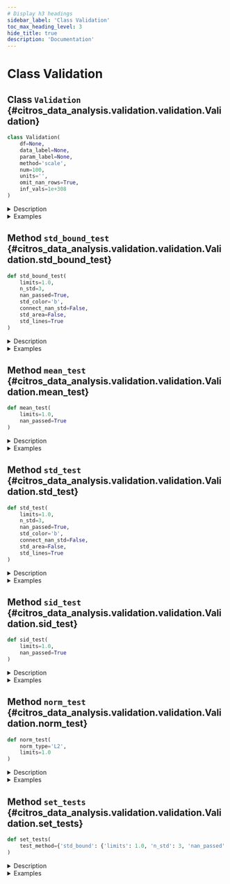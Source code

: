 ```yaml
---
# Display h3 headings
sidebar_label: 'Class Validation'
toc_max_heading_level: 3
hide_title: true
description: 'Documentation'
---
```


# Class Validation







    
## Class `Validation` {#citros_data_analysis.validation.validation.Validation}





```python
class Validation(
    df=None,
    data_label=None,
    param_label=None,
    method='scale',
    num=100,
    units='',
    omit_nan_rows=True,
    inf_vals=1e+308
)
```


<details>
  <summary>Description</summary>

Validation class.

#### Parameters

Name|Type|Description
--|--|--
|**```df```**|**pandas.DataFrame**|Data table to perform validation tests on.
|**```data_label```**|**str** or **list** of **str**|Specifies the label(s) of the data column(s) in data table.
|**```param_label```**|**str**|Specifies the label of the column used to calculate the indices.
|**```method```**|`{'scale', 'bin'}`, default `'scale'`|Method of data preparation: scaling to [0,1] interval or binning.
|**```num```**|**int**, default **100**|Number of points in a new scale that will be used for interpolation if the **method** is 'scale'<br />    or number of bins if the **method** is 'bin'.
|**```units```**|**str**, optional|Specifies units of the data.
|**```omit_nan_rows```**|**bool**|If True, rows with one or more NaN values will be omitted from the analysis.<br />    If not specified, considered to be True.
|**```inf_vals```**|**None** or **float**, default **1e308**|If specified, all values from **data_label** column that exceed the provided value in absolute terms<br />    will be treated as NaN values. If this functionality is not required, set inf_vals = None.
#### Attributes

Name|Type|Description
--|--|--
|**```df```**|**pandas.DataFrame** or **None**|Data table to perform validation tests on.
|**```db```**|**[CitrosData](../error_analysis/citros_data.md#citros_data_analysis.error_analysis.citros_data.CitrosData "citros_data_analysis.error_analysis.citros_data.CitrosData")** or **None**|CitrosData object after binning or scaling.
|**```stat```**|**[CitrosStat](../error_analysis/citros_stat.md#citros_data_analysis.error_analysis.citros_stat.CitrosStat "citros_data_analysis.error_analysis.citros_stat.CitrosStat")** or **None**|CitrosStat object that stores mean, standard deviation and covariance matrix as attributes.

</details>
<details>
  <summary>Examples</summary>

Import validation and data_analysis packages:

```python
>>> import data_analysis as da
>>> import validation as va
```


For topic 'A' from json-data column download simulated data labeled as 'data.x.x_1' and column with time 'data.time'.

```python
>>> citros = da.CitrosDB()
>>> df = citros.topic('A').set_order({'sid':'asc','rid':'asc'}).data(['data.x.x_1','data.time'])
>>> print(df)
    sid   rid   time        topic   type   data.x.x_1   data.time
0   1     0     312751159   A       a      0.000        10.0
1   1     1     407264008   A       a      0.008        17.9
2   1     2     951279608   A       a      0.016        20.3
```


Set 'data.time' as independent variable and 'data.x.x_1' as dependent one.
**method** defines the method of data preparation and index assignment: method = 'bin' - bins values of column **param_label** in **num** intervals,
set index to each of the interval, group data according to the binning and calculate mean data values for each group.

```python
>>> V = va.Validation(df, data_label = ['data.x.x_1'], param_label = 'data.time',
...                   method = 'bin', num = 50, units = 'm')
```


For topic 'A' download 3-dimensional json-data 'data.x' that contains 'data.x.x_1', 'data.x.x_2' and 'data.x.x_3' columns,
and column with time 'data.time'.
```python
>>> df = citros.topic('A').set_order({'sid':'asc','rid':'asc'}).data(['data.x','data.time'])
>>> print(df['data.x'])
0          {'x_1': 0.0, 'x_2': 0.08, 'x_3': 0.047}
1       {'x_1': 0.008, 'x_2': 0.08, 'x_3': -0.003}
2      {'x_1': 0.016, 'x_2': 0.078, 'x_3': -0.034}
...
```


Set 'data.time' as independent variable and 'data.x' as dependent vector.
**method** defines the method of data preparation and index assignment: method = 'scale' - scales parameter **param_label** for each of the 'sid' to [0, 1] interval
and interpolate data on the new scale.

```python
>>> V = va.Validation(df, data_label = 'data.x', param_label = 'data.time',
...                   method = 'scale', num = 50, units = 'm')
```

</details>









    
## Method `std_bound_test` {#citros_data_analysis.validation.validation.Validation.std_bound_test}




```python
def std_bound_test(
    limits=1.0,
    n_std=3,
    nan_passed=True,
    std_color='b',
    connect_nan_std=False,
    std_area=False,
    std_lines=True
)
```


<details>
  <summary>Description</summary>

Test whether **n_std**-standard deviation boundary is within the given limits.

The output is:
- dictionary with summary of the test results, with the following structure:
```python
{
'test_param' : list,          # initial tests parameters
column_name:                  # label of the column, str
    {'passed' : bool},        # if the tests was passed or not
    {'pass_rate' : float},    # fraction of the points that pass the test
    {'failed' : 
        {x_index: x_value}},  # indexes and values of the x coordinate of 
                              #   the points that fail the test {int: float} 
    {'nan_std' :
        {x_index: x_value}}   # indexes and values of the x coordinate of the points
}                             #   that have NaN (Not a Number) values for standard deviation
```
- table that provides test results for each standard deviation boundary point, 
using a boolean value to indicate whether it passed or failed the test;

- figure with plotted simulations, mean values, standard deviation boundaries and limit boundaries;

#### Parameters

Name|Type|Description
--|--|--
|**```limits```**|**float** or **list**, default **1.0**|Limit to test standard deviation boundary. Limits may be set as:<br />      &#8226; one value and it will be treated as an +- interval: value -> [-value, value];<br />      &#8226; list of lower and upper limits: [lower_limit, upper_limit];<br />      &#8226; If the data has multiple columns, limits may be set for each of the column.<br />    That way list length must be equal to number of columns. For example, for the 3-dimensional vector with corresponding standard deviation boundaries [std_bound_1, std_bound_2, std_bound_3]:<br />    [[**limit_lower**, **limit_upper**], **value_1**, **value_2**] will be processed as: <br />    **limit_lower** < std_bound_1 < **limit_upper**,<br />    -**value_1** < std_bound_2 < **value_1**,<br />    -**value_2** < std_bound_2 < **value_2**.
|**```n_std```**|**int**, default **3**|The parameter specifies the number of standard deviations to be within limits.
|**```nan_passed```**|**bool**, default **True**|If True, the NaN values of standard deviation will pass the test.
#### Returns

Name|Type|Description
--|--|--
|**```log```**|**[CitrosDict](../data_access/citros_dict.md#citros_data_analysis.data_access.citros_dict.CitrosDict "citros_data_analysis.data_access.citros_dict.CitrosDict")**|Dictionary with validation test results.
|**```table```**|**pandas.DataFrame**|Table with test results for each of the standard deviation boundary point, indicating whether it passes or fails the test.
|**```fig```**|**matplotlib.figure.Figure**|Figure with plotted simulations, mean values, standard deviation boundaries and limit boundaries.
#### Other Parameters

Name|Type|Description
--|--|--
|**```std_color```**|**str**, default `'b'`|Color for displaying standard deviations, blue by default.
|**```connect_nan_std```**|**bool**, default **False**|If True, all non-NaN values in standard deviation boundary line are connected, resulting in a continuous line. <br />    Otherwise, breaks are introduced in the standard deviation line whenever NaN values are encountered.
|**```std_area```**|**bool**, default **False**|Fill area within **n_std**-standard deviation lines with color.
|**```std_lines```**|**bool**, default **True**|If False, remove standard deviation boundary lines.
#### See Also

**pandas.DataFrame**, **pandas.Series**


</details>
<details>
  <summary>Examples</summary>

Import validation and data_analysis packages:

```python
>>> import data_analysis as da
>>> import validation as va
```


For topic 'A' download 2 columns of the simulated data labeled 'data.x.x_1' and 'data.x.x_2' and column with time 'data.time'.
Set 'data.time' as independent variable and 'data.x.x_1' and 'data.x.x_2' as dependent 2-dimensional vector.
**method** defines the method of data preparation and index assignment: method = 'bin' - bins values of column **param_label** in **num** intervals, 
set index to each of the interval, group data according to the binning and calculate mean data values for each group.

```python
>>> citros = da.CitrosDB()
>>> df = citros.topic('A').set_order({'sid':'asc','rid':'asc'})\
...                       .data(['data.x.x_1','data.x.x_2','data.time'])
>>> V = va.Validation(df, data_label = ['data.x.x_1', 'data.x.x_2'], param_label = 'data.time', 
...                   method = 'bin', num = 50, units = 'm')
```


Test whether 3-sigma standard deviation boundary is within interval [-0.3, 0.3] (treat nan values of the
standard deviation, if they exist, as passing the test):

```python
>>> log, table, fig = V.std_bound_test(limits = 0.3, n_std = 3, nan_passed = True)
>>> log.print()
std_bound_test: passed
{
 'test_param': {
   'limits': 0.3,
   'n_std': 3,
   'nan_passed': True
 },
 'data.x.x_1': {
   'passed': True,
   'pass_rate': 1.0,
   'failed': {
   },
   'nan_std': {
     49: 807.942
   }
 },
 'data.x.x_2': {
   'passed': True,
   'pass_rate': 1.0,
   'failed': {
   },
   'nan_std': {
     49: 807.942
   }
 }
}
```


The same, but set limit interval to be [-1, 0.3]:

```python
>>> log, table, fig = V.std_bound_test(limits = [-1, 0.3], n_std = 3, nan_passed = True)
std_bound_test: passed
```


Set different limits for 1-sigma standard deviation boundaries of 2-dimensional vector: for the first 
element of the vector boundaries should be within interval [-1, 2] and for the second one - [-0.5, 0.5]:

```python
>>> log, table, fig = V.std_bound_test(limits = [[-1, 2], 0.5], n_std = 1)
std_bound_test: passed
```


The same as in the previous example, but limits should be [-1, 1] for the first element of the vector 
and [-0.5, 0.5] for the second. In this case limits should be set as [[-1, 1], [-0.5, 0.5]] and not as [1, 0.5],
because in the latter case limits will be treated as a common boundary for both elements.

```python
>>> log, table, fig = V.std_bound_test(limits = [[-1, 1], [-0.5, 0.5]], n_std = 1)
std_bound_test: passed
```


Download 3-dimensional json-data 'data.x' that contains 'data.x.x_1', 'data.x.x_2' and 'data.x.x_3' columns, and column with time 'data.time'.
Set 'data.time' as independent variable and 'data.x' as dependent vector.
**method** defines the method of data preparation and index assignment: method = 'scale' - scales parameter **param_label** for each of the 'sid' to [0, 1] interval 
and interpolate data on the new scale.

```python
>>> df = citros.topic('A').set_order({'sid':'asc','rid':'asc'}).data(['data.x','data.time'])
>>> V3 = va.Validation(df, data_label = 'data.x', param_label = 'data.time', 
...                   method = 'scale', num = 50, units = 'm')
```


Set different limits on 3-dimensional vector: [-0.5, 0.5] for the first element, [-1.5, 1.5] for the second,
[-20, 10] for the third:

```python
>>> log, table, fig = V3.std_bound_test(limits = [0.5, 1.5, [-20, 10]], n_std = 3)
std_bound_test: passed
```

</details>


    
## Method `mean_test` {#citros_data_analysis.validation.validation.Validation.mean_test}




```python
def mean_test(
    limits=1.0,
    nan_passed=True
)
```


<details>
  <summary>Description</summary>

Test whether mean is within the given limits.

The output is:
- dictionary with summary of the test results, with the following structure:
```python
{
'test_param' : list,          # initial tests parameters
column_name:                  # label of the column, str
    {'passed' : bool},        # if the tests was passed or not.
    {'pass_rate' : float},    # fraction of the points that pass the test
    {'failed' : 
        {x_index: x_value}},  # indexes and values of the x coordinate of the 
}                             #   points that fail the test {int: float}   
```

- table that provides test results for each of the mean point, 
using a boolean value to indicate whether it passed or failed the test;

- figure with plotted simulations, mean values and limit boundaries.

#### Parameters

Name|Type|Description
--|--|--
|**```limits```**|**float** or **list**, default **1.0**|Limit to test mean. Limits may be set as:<br />      &#8226; one value and it will be treated as an +- interval: value -> [-value, value];<br />      &#8226; list of lower and upper limits: [lower_limit, upper_limit];<br />      &#8226; If the data has multiple columns, limits may be set for each of the column.<br />    That way list length must be equal to number of columns. For example, for the 3-dimensional vector with corresponding mean vector [mean_1, mean_2, mean_3]:<br />    [[**limit_lower**, **limit_upper**], **value_1**, **value_2**] will be processed as: <br />    **limit_lower** < mean_1 < **limit_upper**,<br />    -**value_1** < mean_2 < **value_1**,<br />    -**value_2** < mean_2 < **value_2**.
|**```nan_passed```**|**bool**, default **True**|If True, the NaN values of the mean will pass the test.
#### Returns

Name|Type|Description
--|--|--
|**```log```**|**[CitrosDict](../data_access/citros_dict.md#citros_data_analysis.data_access.citros_dict.CitrosDict "citros_data_analysis.data_access.citros_dict.CitrosDict")**|Dictionary with validation test results.
|**```table```**|**pandas.DataFrame**|Table with test results for each of the mean point, indicating whether it passes or fails the test.
|**```fig```**|**matplotlib.figure.Figure**|Figure with plotted simulations, mean values and limit boundaries.

</details>
<details>
  <summary>Examples</summary>

Import validation and data_analysis packages:

```python
>>> import data_analysis as da
>>> import validation as va
```


For topic 'A' download 2 columns of the simulated data labeled 'data.x.x_1' and 'data.x.x_2' and column with time 'data.time'.
Set 'data.time' as independent variable and 'data.x.x_1' and 'data.x.x_2' as dependent 2-dimensional vector.
**method** defines the method of data preparation and index assignment: method = 'bin' - bins values of column **param_label** in **num** intervals, 
set index to each of the interval, group data according to the binning and calculate mean data values for each group.

```python
>>> citros = da.CitrosDB()
>>> df = citros.topic('A').set_order({'sid':'asc','rid':'asc'})\
...                       .data(['data.x.x_1','data.x.x_2','data.time'])
>>> V = va.Validation(df, data_label = ['data.x.x_1', 'data.x.x_2'], param_label = 'data.time', 
...                   method = 'bin', num = 50, units = 'm')
```


Test whether mean values are is within the  interval [-10, 10]:

```python
>>> log, table, fig = V.mean_test(limits = 10)
>>> log.print()
mean_test: passed
{
 'test_param': {
   'limits': 10
 },
 'data.x.x_1': {
   'passed': True,
   'pass_rate': 1.0,
   'failed': {
   }
 },
 'data.x.x_2': {
   'passed': True,
   'pass_rate': 1.0,
   'failed': {
   }
 }
}
```


The same, but set limit interval to be [-0.5, 0.8]:

```python
>>> log, table, fig = V.mean_test(limits = [-0.5, 0.8])
mean_test: passed
```


Set different limits on mean values for each of the 1-dimensional element of the 2-dimensional vector: 
[-0.05, 0.08] for the first element and [-0.5, 0.5] for the second:

```python
>>> log, table, fig = V.mean_test(limits = [[-0.05, 0.08], 0.5])
mean_test: passed
```


The same as in the previous example, but limits should be [-1, 1] for the first element of the vector 
and [-0.5, 0.5] for the second. In this case limits should be set as [[-1, 1], [-0.5, 0.5]] and not as [1, 0.5],
because in the latter case limits will be treated as a common boundary for both elements.

```python
>>> log, table, fig = V.mean_test(limits = [[-1, 1], [-0.5, 0.5]])
mean_test: passed
```


Download 3-dimensional json-data 'data.x' that contains 'data.x.x_1', 'data.x.x_2' and 'data.x.x_3' columns, and column with time 'data.time'.
Set 'data.time' as independent variable and 'data.x' as dependent vector.
**method** defines the method of data preparation and index assignment: method = 'scale' - scales parameter **param_label** for each of the 'sid' to [0, 1] interval 
and interpolate data on the new scale.

```python
>>> df = citros.topic('A').set_order({'sid':'asc','rid':'asc'}).data(['data.x','data.time'])
>>> V3 = va.Validation(df, data_label = 'data.x', param_label = 'data.time', 
...                   method = 'scale', num = 50, units = 'm')
```


Set different limits on 3-dimensional vector: [-0.5, 0.5] for the first element, [-1.5, 1.5] for the second,
[-20, 10] for the third:

```python
>>> log, table, fig = V3.mean_test(limits = [0.5, 1.5, [-20, 10]], n_std = 3)
mean_test: passed
```

</details>


    
## Method `std_test` {#citros_data_analysis.validation.validation.Validation.std_test}




```python
def std_test(
    limits=1.0,
    n_std=3,
    nan_passed=True,
    std_color='b',
    connect_nan_std=False,
    std_area=False,
    std_lines=True
)
```


<details>
  <summary>Description</summary>

Test whether **n_std**-standard deviation does not exceed the given limits.

The output is:
- dictionary with summary of the test results, with the following structure:
```python
{
'test_param' : list,          # initial tests parameters
column_name:                  # label of the column, str
    {'passed' : bool},        # if the tests was passed or not
    {'pass_rate' : float},    # fraction of the points that pass the test
    {'failed' : 
        {x_index: x_value}},  # indexes and values of the x coordinate of 
                              #   the points that fail the test {int: float} 
    {'nan_std' :
        {x_index: x_value}}   # indexes and values of the x coordinate of the points
}                             #   that have NaN (Not a Number) values for standard deviation
```

- table that provides test results for each standard deviation point, 
using a boolean value to indicate whether it passed or failed the test.

- figure with standard deviations and limit boundaries.

#### Parameters

Name|Type|Description
--|--|--
|**```limits```**|**float** or **list**, default **1.0**|Limit to test standard deviation. Limits may be set as:<br />      &#8226; one value;<br />      &#8226; If the data has multiple columns, limits may be set for each of the column.<br />    That way list length must be equal to number of columns. <br />    For example, in case of 3-dimensional vector with corresponding standard deviation vector = [std_1, std_2, std_3], limits = [**value_1**, **value_2**, **value_3**] will be processed as:<br />    std_1 < **value_1**,<br />    std_2 < **value_2**,<br />    std_2 < **value_3**.
|**```n_std```**|**int**, default **3**|The parameter specifies the number of standard deviations to be less then limits.
|**```nan_passed```**|**bool**, default **True**|If True, the NaN values of standard deviation will pass the test.
#### Returns

Name|Type|Description
--|--|--
|**```log```**|**[CitrosDict](../data_access/citros_dict.md#citros_data_analysis.data_access.citros_dict.CitrosDict "citros_data_analysis.data_access.citros_dict.CitrosDict")**|Dictionary with validation test results.
|**```table```**|**pandas.DataFrame**|Table with test results for each of the standard deviation point, indicating whether it passes or fails the test.
|**```fig```**|**matplotlib.figure.Figure**|Figure with standard deviations and limit boundaries.
#### Other Parameters

Name|Type|Description
--|--|--
|**```std_color```**|**str**, default `'b'`|Color for displaying standard deviation, blue by default.
|**```connect_nan_std```**|**bool**, default **False**|If True, all non-NaN values in standard deviation line are connected, resulting in a continuous line. <br />    Otherwise, breaks are introduced in the standard deviation line whenever NaN values are encountered.
|**```std_area```**|**bool**, default **False**|Fill area within **n_std**-standard deviation line with color.
|**```std_lines```**|**bool**, default **True**|If False, remove standard deviation line.
#### See Also

**pandas.DataFrame**, **pandas.Series**


</details>
<details>
  <summary>Examples</summary>

Import validation and data_analysis packages:

```python
>>> import data_analysis as da
>>> import validation as va
```


For topic 'A' download 2 columns of the simulated data labeled 'data.x.x_1' and 'data.x.x_2' and column with time 'data.time'.
Set 'data.time' as independent variable and 'data.x.x_1' and 'data.x.x_2' as dependent 2-dimensional vector.
**method** defines the method of data preparation and index assignment: method = 'bin' - bins values of column **param_label** in **num** intervals, 
set index to each of the interval, group data according to the binning and calculate mean data values for each group.

```python
>>> citros = da.CitrosDB()
>>> df = citros.topic('A').set_order({'sid':'asc','rid':'asc'})\
...                       .data(['data.x.x_1','data.x.x_2','data.time'])
>>> V = va.Validation(df, data_label = ['data.x.x_1', 'data.x.x_2'], param_label = 'data.time', 
...                   method = 'bin', num = 50, units = 'm')
```


Test whether 3-sigma standard deviation is within interval [-0.3, 0.3] (treat nan values of the
standard deviation, if they exist, as passing the test):

```python
>>> log, table, fig = V.std_test(limits = 1.5, n_std = 3, nan_passed = True)
>>> log.print()
std_bound_test: passed
{
 'test_param': {
   'limits': 0.3,
   'n_std': 3,
   'nan_passed': True
 },
 'data.x.x_1': {
   'passed': True,
   'pass_rate': 1.0,
   'failed': {
   },
   'nan_std': {
     49: 807.942
   }
 },
 'data.x.x_2': {
   'passed': True,
   'pass_rate': 1.0,
   'failed': {
   },
   'nan_std': {
     49: 807.942
   }
 }
}
```


Download 3-dimensional json-data 'data.x' that contains 'data.x.x_1', 'data.x.x_2' and 'data.x.x_3' columns, and column with time 'data.time'.
Set 'data.time' as independent variable and 'data.x' as dependent vector.
**method** defines the method of data preparation and index assignment: method = 'scale' - scales parameter **param_label** for each of the 'sid' to [0, 1] interval 
and interpolate data on the new scale.

```python
>>> df = citros.topic('A').set_order({'sid':'asc','rid':'asc'}).data(['data.x','data.time'])
>>> V3 = va.Validation(df, data_label = 'data.x', param_label = 'data.time', 
...                   method = 'scale', num = 50, units = 'm')
```


Set different limits on 3-dimensional vector: 1.5 for the first element, 1.5 for the second,
30 for the third:

```python
>>> log, table, fig = V3.std_test(limits = [1.5, 1.5, 30], n_std = 3)
std_test: passed
```

</details>


    
## Method `sid_test` {#citros_data_analysis.validation.validation.Validation.sid_test}




```python
def sid_test(
    limits=1.0,
    nan_passed=True
)
```


<details>
  <summary>Description</summary>

Test whether all simulations are within the given limits.

The output is:
- dictionary with summary of the test results, with the following structure:
```python
{
'test_param' : list,                # initial tests parameters
column_name:                        # label of the column, str
    {'passed' : bool},              # if the tests was passed or not.
    {'pass_rate' : 
        {'sid_fraction' : float},   # fraction of simulations that pass the test
        {sid : fraction}},          # fraction of the points that pass the test for each simulation {int: float}
    {'failed' : 
        {sid :                      # id of the simulation that contains points that failed the test
            {x_index: x_value}}},   # indexes and values of the x coordinate of the points 
}                                   #   that fail the test {int: {int: float}}
```

- table that provides test results for for each point of the simulations, 
using a boolean value to indicate whether it passed or failed the test;

- figure with plotted simulations, mean values and limit boundaries.

#### Parameters

Name|Type|Description
--|--|--
|**```limits```**|**float** or **list**, default **1.0**|Limit to test simulation results. Limits may be set as:<br />      &#8226; one value and it will be treated as an +- interval: value -> [-value, value];<br />      &#8226; list of lower and upper limits: [lower_limit, upper_limit];<br />      &#8226; If the data has multiple columns, limits may be set for each of the column.<br />    That way list length must be equal to number of columns. For example, for the 3-dimensional vector that contains v1, v2, v3 columns and numbers N simulations:<br />    [[**limit_lower**, **limit_upper**], **value_1**, **value_2**] will be processed as: <br />    **limit_lower** < v1 < **limit_upper**, <br />    -**value_1** < v2 < **value_1**, <br />    -**value_2** < v3 < **value_2** for each of the N simulations.
|**```nan_passed```**|**bool**, default **True**|If True, the NaN values will pass the test.
#### Returns

Name|Type|Description
--|--|--
|**```log```**|**[CitrosDict](../data_access/citros_dict.md#citros_data_analysis.data_access.citros_dict.CitrosDict "citros_data_analysis.data_access.citros_dict.CitrosDict")**|Dictionary with validation test results.
|**```table```**|**pandas.DataFrame**|Table with test results for each point of the simulations, indicating whether it passes or fails the test.
|**```fig```**|**matplotlib.figure.Figure**|Figure with plotted simulations, mean values and limit boundaries.

</details>
<details>
  <summary>Examples</summary>

Import validation and data_analysis packages:

```python
>>> import data_analysis as da
>>> import validation as va
```


For topic 'A' download 2 columns of the simulated data labeled 'data.x.x_1' and 'data.x.x_2' and column with time 'data.time'.
Set 'data.time' as independent variable and 'data.x.x_1' and 'data.x.x_2' as dependent 2-dimensional vector.
**method** defines the method of data preparation and index assignment: method = 'bin' - bins values of column **param_label** in **num** intervals, 
set index to each of the interval, group data according to the binning and calculate mean data values for each group.

```python
>>> citros = da.CitrosDB()
>>> df = citros.topic('A').set_order({'sid':'asc','rid':'asc'})\
                          .data(['data.x.x_1','data.x.x_2','data.time'])
>>> V = va.Validation(df, data_label = ['data.x.x_1', 'data.x.x_2'], param_label = 'data.time', 
...                   method = 'bin', num = 50, units = 'm')
```


Test whether all simulations are is within the interval [-10, 10]:

```python
>>> log, table, fig = V.sid_test(limits = 10)
>>> log.print()
sid_test: passed
{
 'test_param': {
   'limits': 10
 },
 'data.x.x_1': {
   'passed': True,
   'pass_rate': 1.0,
   'failed': {
   }
 },
 'data.x.x_2': {
   'passed': True,
   'pass_rate': 1.0,
   'failed': {
   }
 }
}
```


The same, but set limit interval to be [-0.5, 0.8]:

```python
>>> log, table, fig = V.sid_test(limits = [-0.5, 0.8])
sid_test: passed
```


Set different limits on mean values for each of the 1-dimensional element of the 2-dimensional vector: 
[-0.05, 0.08] for the first element and [-0.5, 0.5] for the second:

```python
>>> log, table, fig = V.sid_test(limits = [[-0.05, 0.08], 0.5])
sid_test: passed
```


The same as in the previous example, but limits should be [-1, 1] for the first element of the vector 
and [-0.5, 0.5] for the second. In this case limits should be set as [[-1, 1], [-0.5, 0.5]] and not as [1, 0.5],
because in the latter case limits will be treated as a common boundary for both elements.

```python
>>> log, table, fig = V.sid_test(limits = [[-1, 1], [-0.5, 0.5]])
sid_test: passed
```


For topic 'A' download 3-dimensional json-data 'data.x' that contains 'data.x.x_1', 'data.x.x_2' and 'data.x.x_3' columns, and column with time 'data.time'.
Set 'data.time' as independent variable and 'data.x' as dependent vector.
**method** defines the method of data preparation and index assignment: method = 'scale' - scales parameter **param_label** for each of the 'sid' to [0, 1] interval 
and interpolate data on the new scale.

```python
>>> df = citros.topic('A').set_order({'sid':'asc','rid':'asc'}).data(['data.x','data.time'])
>>> V3 = va.Validation(df, data_label = 'data.x', param_label = 'data.time', 
...                   method = 'scale', num = 50, units = 'm')
```


Set different limits on 3-dimensional vector: [-0.5, 0.5] for the first element, [-1.5, 1.5] for the second one, an
[-20, 10] for the third vector element:

```python
>>> log, table, fig = V3.sid_test(limits = [0.5, 1.5, [-20, 10]])
sid_test: passed
```

</details>


    
## Method `norm_test` {#citros_data_analysis.validation.validation.Validation.norm_test}




```python
def norm_test(
    norm_type='L2',
    limits=1.0
)
```


<details>
  <summary>Description</summary>

Test whether norm of the each simulation is less than the given limit.

The output is:
- dictionary with summary of the test results, with the following structure:
```python
{
'test_param' : list,                # initial tests parameters
column_name :                       # label of the column, str
    {'passed' : bool},              # if the tests was passed or not.
    {'pass_rate' : float}           # fraction of the simulations that pass the test
    {'norm_value' :
        {sid: value}},              # norm for each of the simulation {int: float}
    {'failed' : list}               # sid that fail the test
}
```

- table that provides test results for each simulation,
using a boolean value to indicate whether it passed or failed the test;

- figure with plotted norm value and limits.

#### Parameters

Name|Type|Description
--|--|--
|**```norm_type```**|`{'L2', 'Linf'}`, default `'L2'`|Norm type. Norm is calculated for each of the simulation. If data is a multidimensional vector, it is calculated<br />    for each simulation of the each vector element.<br />    Type of the norm:<br />      &#8226; 'L2' - Euclidean norm, square root of the sum of the squares.<br />      &#8226; 'Linf' - absolute maximum.
|**```limits```**|**float** or **list**, default **1.0**|Limits on the simulation norm. Limits may be set as:<br />      &#8226; one value;<br />      &#8226; if the data has multiple columns, limits may be set for each of the column separately as a list.<br />    That way list length must be equal to number of the columns.
#### Returns

Name|Type|Description
--|--|--
|**```log```**|**[CitrosDict](../data_access/citros_dict.md#citros_data_analysis.data_access.citros_dict.CitrosDict "citros_data_analysis.data_access.citros_dict.CitrosDict")**|Dictionary with validation test results.
|**```table```**|**pandas.DataFrame**|Table with test results for each simulation, indicating whether it passes or fails the test.
|**```fig```**|**matplotlib.figure.Figure**|Figure with plotted norm value and limits.

</details>
<details>
  <summary>Examples</summary>

Import validation and data_analysis packages:

```python
>>> import data_analysis as da
>>> import validation as va
```


For topic 'A' download 1 columns of the simulated data labeled 'data.x.x_1' and column with time 'data.time'.
Set 'data.time' as independent variable and 'data.x.x_1' as a dependent one.
**method** defines the method of data preparation and index assignment: method = 'bin' - bins values of column **param_label** in **num** intervals,
set index to each of the interval, group data according to the binning and calculate mean data values for each group.

```python
>>> citros = da.CitrosDB()
>>> df = citros.topic('A').set_order({'sid':'asc','rid':'asc'}).data(['data.x.x_1','data.time'])
>>> V = va.Validation(df, data_label = 'data.x.x_1', param_label = 'data.time',
...                   method = 'bin', num = 50, units = 'm')
```


Test whether L2 norm for each of the simulation does not exceed 1:

```python
>>> log, table, fig = V.norm_test(norm_type = 'L2', limits = 1)
>>> log.print()
>>> print(table)
norm_test L2: passed
{
 'test_param': {
   'limits': 1
 },
 'data.x.x_1': {
   'passed': True,
   'pass_rate': 1.0,
   'norm_value': {
     1: 0.39,
     2: 0.39,
     3: 0.38
   },
   'failed': []
 },
}
>>> print(table)
     data.x.x_1
sid
1          True
2          True
3          True
```


Download 3-dimensional json-data 'data.x' that contains 'data.x.x_1', 'data.x.x_2' and 'data.x.x_3' columns, and column with time 'data.time'.
Set 'data.time' as independent variable and 'data.x' as dependent vector.
**method** defines the method of data preparation and index assignment: method = 'scale' - scales parameter **param_label** for each of the 'sid' to [0, 1] interval
and interpolate data on the new scale.

```python
>>> df = citros.topic('A').set_order({'sid':'asc','rid':'asc'}).data(['data.x','data.time'])
>>> V3 = va.Validation(df, data_label = 'data.x', param_label = 'data.time',
...                   method = 'scale', num = 50, units = 'm')
```


Set different limits on Linf norm for each of the element of the 3-dimensional vector: 1.0 for the first element,
0.1 for the second one, and 0.5 for the third vector element:

```python
>>> log, table, fig = V3.norm_test(norm_type = 'Linf', limits = [1.0, 0.1, 0.5])
norm_test Linf: passed
```

</details>


    
## Method `set_tests` {#citros_data_analysis.validation.validation.Validation.set_tests}




```python
def set_tests(
    test_method={'std_bound': {'limits': 1.0, 'n_std': 3, 'nan_passed': True}, 'mean': {'limits': 1.0, 'nan_passed': True}, 'sid': {'limits': 1.0, 'nan_passed': True}, 'norm_L2': {'limits': 1.0}, 'norm_Linf': {'limits': 1.0}}
)
```


<details>
  <summary>Description</summary>

Perform tests on the data.

Possible test methods are:
<details>
    <summary>'std_bound'</summary>

Test whether standard deviation is within the given limits.
Test parameters are stored as the dict with the following keys:
- 'limits' : float or list, default 1.0
    Limit to test standard deviation boundary. Limits may be set as:
   - one value and it will be treated as an +- interval: value -> [-value, value];
   - list of lower and upper limits: [lower_limit, upper_limit];
   - If the data has multiple columns, limits may be set for each of the column.
    That way list length must be equal to number of columns. For example, for the 3-dimensional vector with corresponding standard deviation boundaries [std_bound_1, std_bound_2, std_bound_3]:
    [[**limit_lower**, **limit_upper**], **value_1**, **value_2**] will be processed as:
    **limit_lower** < std_bound_1 < **limit_upper**,
    -**value_1** < std_bound_2 < **value_1**,
    -**value_2** < std_bound_2 < **value_2**.
- 'n_std' : int, default 3
    The parameter specifies the number of standard deviations to be within limits.
- 'nan_passed' : bool, default True
    If True, the NaN values of standard deviation will pass the test.

</details>

<details>
    <summary>'mean'</summary>

Test whether mean is within the given limits.
Test parameters are stored as the dict:
- 'limits' : float or list, default 1.0
    Limit to test mean. Limits may be set as:
   - one value and it will be treated as an +- interval: value -> [-value, value];
   - list of lower and upper limits: [lower_limit, upper_limit];
   - If the data has multiple columns, limits may be set for each of the column.
    That way list length must be equal to number of columns. For example, for the 3-dimensional vector
    with corresponding mean vector [mean_1, mean_2 and mean_3]:
    [[**limit_lower**, **limit_upper**], **value_1**, **value_2**] will be processed as:
    **limit_lower** < mean_1 < **limit_upper**,
    -**value_1** < mean_2 < **value_1**,
    -**value_2** < mean_2 < **value_2**.
- 'nan_passed' : bool, default True
    If True, the NaN values of the mean will pass the test.

</details>

<details>
    <summary>'std'</summary>

Test whether standard deviation is less then the given limits.
Test parameters are stored as the dict:
- 'limits' : float or list, default 1.0
    Limit to test standard deviation. Limits may be set as:
   - one value;
   - If the data has multiple columns, limits may be set for each of the column.
    That way list length must be equal to number of columns. For example, for the 3-dimensional vector
    with corresponding standard deviation vectors [std_1, std_2, std_3]:
    limits = [**value_1**, **value_2**, **value_3**] will be processed as:
    std_1 < **value_1**,
    std_2 < **value_2**,
    std_2 < **value_3**.
- 'n_std' : int, default 3
    The parameter specifies the number of standard deviations to be less then limits.
- 'nan_passed' : bool, default True
    If True, the NaN values of the mean will pass the test.

</details>

<details>
    <summary>'sid'</summary>

Test whether all simulations are within the given limits.
Test parameters are stored as the dict:
- 'limits' : float or list, default 1.0
    Limit to test simulation results. Limits may be set as:
   - one value and it will be treated as an +- interval: value -> [-value, value];
   - list of lower and upper limits: [lower_limit, upper_limit];
   - If the data has multiple columns, limits may be set for each of the column.
    That way list length must be equal to number of columns. For example, for the 3-dimensional vector that
    contains v1, v2, v3 columns and numbers N simulations:
    [[**limit_lower**, **limit_upper**], **value_1**, **value_2**] will be processed as:
    **limit_lower** < v1 < **limit_upper**,
    -**value_1** < v2 < **value_1**,
    -**value_2** < v3 < **value_2** for each of the N simulations.
- 'nan_passed' : bool, default True
    If True, the NaN values will pass the test.

</details>

<details>
    <summary>'norm_L2'</summary>

Test whether L2 norm of the each simulation is less than the given limit.
Test parameters are stored as the dict:
- 'limits' : float or list, default 1.0
    Limits on the simulation norm. Limits may be set as:
   - one value;
   - if the data has multiple columns, limits may be set for each of the column separately as a list.
    That way list length must be equal to number of the columns.

</details>

<details>
    <summary>'norm_Linf'</summary>

Test whether Linf norm of the each simulation is less than the given limit.
Test parameters are stored as the dict:
- 'limits' : float or list, default 1.0
    Limits on the simulation norm. Limits may be set as:
   - one value;
   - if the data has multiple columns, limits may be set for each of the column separately as a list.
    That way list length must be equal to number of the columns.

</details>

#### Parameters

Name|Type|Description
--|--|--
|**```tests_method```**|**dict**|Keys define test methods and corresponding test parameters are stored as values.
#### Returns

Name|Type|Description
--|--|--
|**```log```**|**[CitrosDict](../data_access/citros_dict.md#citros_data_analysis.data_access.citros_dict.CitrosDict "citros_data_analysis.data_access.citros_dict.CitrosDict")**|Dictionary with the test results.
|**```tables```**|**dict**|Dictionary with test methods as keys and pandas.DataFrame table with results of the test as values.
|**```figures```**|**dict**|Dictionary with test methods as keys and matplotlib.figure.Figure with test results as values.
#### See Also

**[Validation.std_bound_test()](#citros_data_analysis.validation.validation.Validation.std_bound_test "citros_data_analysis.validation.validation.Validation.std_bound_test")**, **[Validation.mean_test()](#citros_data_analysis.validation.validation.Validation.mean_test "citros_data_analysis.validation.validation.Validation.mean_test")**, **[Validation.sid_test()](#citros_data_analysis.validation.validation.Validation.sid_test "citros_data_analysis.validation.validation.Validation.sid_test")**, **[Validation.norm_test()](#citros_data_analysis.validation.validation.Validation.norm_test "citros_data_analysis.validation.validation.Validation.norm_test")**


</details>
<details>
  <summary>Examples</summary>

Import validation and data_analysis packages:

```python
>>> import data_analysis as da
>>> import validation as va
```


From topic 'A' download 3-dimensional json-data 'data.x' that contains 'data.x.x_1', 'data.x.x_2' and 'data.x.x_3' columns,
and column with time 'data.time'.

```python
>>> citros = da.CitrosDB()
>>> df = citros.topic('A').set_order({'sid':'asc','rid':'asc'}).data(['data.x','data.time'])
>>> print(df['data.x'])
0          {'x_1': 0.0, 'x_2': 0.08, 'x_3': 0.047}
1       {'x_1': 0.008, 'x_2': 0.08, 'x_3': -0.003}
2      {'x_1': 0.016, 'x_2': 0.078, 'x_3': -0.034}
...
```


Set 'data.time' as independent variable and 'data.x' as dependent vector.
**method** defines the method of data preparation and index assignment: method = 'scale' - scales parameter **param_label** for each of the 'sid' to [0, 1] interval
and interpolate data on the new scale.

```python
>>> V = va.Validation(df, data_label = 'data.x', param_label = 'data.time',
...                   method = 'scale', num = 50, units = 'm')
```


Test whether 3 standard deviation boundary is within [-0.3, 0.3] interval (treat nan values of the
standard deviation, if they are presented, as passed the test) and L2 norm of the each simulation is less than 12.5:

```python
>>> logs, tables, figs = V.set_tests(test_method = {
...                                    'std_bound' : {'limits' : 0.3, 'n_std': 3, 'nan_passed': True},
...                                    'norm_L2' : {'limits' : 12.5}})
std_bound_test: passed
norm_test L2: passed
```


Print detailed standard deviation boundary test results:

```python
>>> logs['std_bound'].print()
{
 'test_param': {
   'limits': 0.3,
   'n_std': 3,
   'nan_passed': True
 },
 'data.x.x_1': {
   'passed': True,
   'pass_rate': 1.0,
   'failed': {
   },
   'nan_std': {
     49: 807.942
   }
 },
 'data.x.x_2': {
   'passed': True,
   'pass_rate': 1.0,
   'failed': {
   },
   'nan_std': {
     49: 807.942
   }
 },
 'data.x.x_2': {
   'passed': True,
   'pass_rate': 1.0,
   'failed': {
   },
   'nan_std': {
     49: 807.942
   }
  }
}
```


Print results of norm test in details:

```python
>>> logs['norm_L2'].print()
{
 'test_param': {
   'limits': 12.5
 },
 'data.x.x_1': {
   'passed': True,
   'pass_rate': 1.0,
   'norm_value': {
     1: 0.39,
     2: 0.38,
     3: 0.38
   },
   'failed': []
 },
 'data.x.x_2': {
   'passed': True,
   'pass_rate': 1.0,
   'norm_value': {
     1: 0.38,
     2: 0.40,
     3: 0.40
   },
   'failed': []
 },
 'data.x.x_3': {
   'passed': True,
   'pass_rate': 1.0,
   'norm_value': {
     1: 0.12,
     2: 0.11,
     3: 0.12
   },
   'failed': []
 }
}
```

</details>